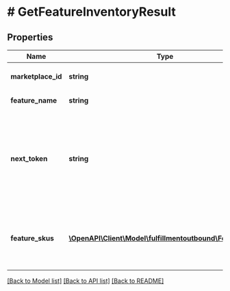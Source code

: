 # # GetFeatureInventoryResult

## Properties

Name | Type | Description | Notes
------------ | ------------- | ------------- | -------------
**marketplace_id** | **string** | The requested marketplace. |
**feature_name** | **string** | The name of the feature. |
**next_token** | **string** | When present and not empty, pass this string token in the next request to return the next response page. | [optional]
**feature_skus** | [**\OpenAPI\Client\Model\fulfillmentoutbound\FeatureSku[]**](FeatureSku.md) | An array of SKUs eligible for this feature and the quantity available. | [optional]

[[Back to Model list]](../../README.md#models) [[Back to API list]](../../README.md#endpoints) [[Back to README]](../../README.md)
